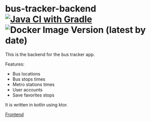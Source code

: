 # bus-tracker-backend [![Java CI with Gradle](https://github.com/xBaank/bus-tracker-back/actions/workflows/gradle.yml/badge.svg)](https://github.com/xBaank/bus-tracker-back/actions/workflows/gradle.yml) ![Docker Image Version (latest by date)](https://img.shields.io/docker/v/xbank/bus_tracker_api)

This is the backend for the bus tracker app.

Features: 
- Bus locations
- Bus stops times
- Metro stations times
- User accounts
- Save favorites stops

It is written in kotlin using ktor.

[Frontend](https://github.com/xBaank/bus-tracker-front)
